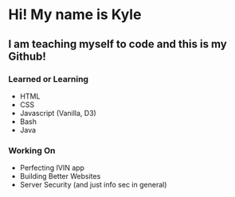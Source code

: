 # Hi! My name is Kyle
## I am teaching myself to code and this is my Github!

### Learned or Learning
- HTML
- CSS
- Javascript (Vanilla, D3)
- Bash
- Java
### Working On
- Perfecting IVIN app
- Building Better Websites
- Server Security (and just info sec in general)

